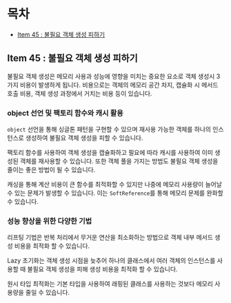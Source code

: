 # 목차

- [Item 45 : 불필요 객체 생성 피하기](#item-45--불필요-객체-생성-피하기)

## Item 45 : 불필요 객체 생성 피하기

불필요 객체 생성은 메모리 사용과 성능에 영향을 미치는 중요한 요소로 객체 생성시 3가지 비용이 발생하게 됩니다.
비용으로는 객체의 메모리 공간 차지, 캡슐화 시 메서드 호출 비용, 객체 생성 과정에서 거치는 비용 등이 있습니다.

### object 선언 및 팩토리 함수와 캐시 활용

`object` 선언을 통해 싱글톤 패턴을 구현할 수 있으며 재사용 가능한 객체를 하나의 인스턴스로 생성하여 불필요 객체 생성을 피할 수 있습니다.

팩토리 함수를 사용하여 객체 생성을 캡슐화하고 필요에 따라 캐시를 사용하여 이미 생성된 객체를 재사용할 수 있습니다.
또한 객체 풀을 가지는 방법도 불필요 객체 생성을 줄이는 좋은 방법이 될 수 있습니다.

캐싱을 통해 계산 비용이 큰 함수를 최적화할 수 있지만 나중에 메모리 사용량이 늘어날 수 있는 문제가 발생할 수 있습니다.
이는 `SoftReference`를 통해 메모리 문제를 완화할 수 있습니다.

### 성능 향상을 위한 다양한 기법

리프팅 기법은 반복 처리에서 무거운 연산을 최소화하는 방법으로 객체 내부 메서드 생성 비용을 최적화 할 수 있습니다.

Lazy 초기화는 객체 생성 시점을 늦추어 하나의 클래스에서 여러 객체의 인스턴스를 사용할 때 불필요 객체 생성을 피해 생성 비용을 최적화 할 수 있습니다.

원시 타입 최적화는 기본 타입을 사용하여 래핑된 클래스를 사용하는 것보다 메모리 사용량을 줄일 수 있습니다.